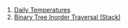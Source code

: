 1. [Daily Temperatures](https://leetcode.com/explore/learn/card/queue-stack/230/usage-stack/1363/)
2. [Binary Tree Inorder Traversal (Stack)](https://leetcode.com/explore/learn/card/queue-stack/232/practical-application-stack/1383/)